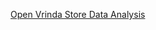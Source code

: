 <a href="https://1drv.ms/x/c/e04d9bcec48816ea/EVN3lRvJ7WRBh3FO0VYSGNUBeRzCaiwoDzRrs8S2KzP7TQ?e=F8qiJq">Open Vrinda Store Data Analysis</a>


